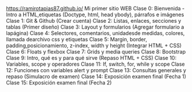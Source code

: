 https://ramirotapias87.github.io/
Mi primer sitio WEB
Clase 0: Bienvenida - Intro a HTML,etiquetas (Doctype, html, head ybody), párrafos e imágenes
Clase 1: Git & Github (Crear cuenta)
Clase 2: Listas, enlaces, secciones y tablas (Primer diseño)
Clase 3: Layout y formularios (Agregar formulario a lapágina)
Clase 4: Selectores, comentarios, unidadesde medidas, colores, llamada dearchivo css y etiquetas
Clase 5: Margin, border, padding,posicionamiento, z-index, width y height (Integrar HTML + CSS)
Clase 6: Floats y flexbox
Clase 7: Grids y media queries
Clase 8: Bootstrap
Clase 9: Intro, qué es y para qué sirve (Repaso HTML + CSS)
Clase 10: Variables, scope y operadores
Clase 11: If, switch, for, while y scope
Clase 12: Funciones con variables alert y prompt
Clase 13: Consultas generales y repaso (Simulacro de examen)
Clase 14: Exposición examen final (Fecha 1)
Clase 15: Exposición examen final (Fecha 2)
